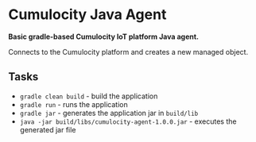 # Cumulocity Java Agent
**Basic gradle-based Cumulocity IoT platform Java agent.**

Connects to the Cumulocity platform and creates a new managed object.

## Tasks
- ```gradle clean build``` - build the application
- ```gradle run``` - runs the application
- ```gradle jar``` - generates the application jar in ```build/lib```
- ```java -jar build/libs/cumulocity-agent-1.0.0.jar``` - executes the generated jar file